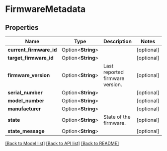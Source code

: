 # FirmwareMetadata

## Properties

Name | Type | Description | Notes
------------ | ------------- | ------------- | -------------
**current_firmware_id** | Option<**String**> |  | [optional]
**target_firmware_id** | Option<**String**> |  | [optional]
**firmware_version** | Option<**String**> | Last reported firmware version. | [optional]
**serial_number** | Option<**String**> |  | [optional]
**model_number** | Option<**String**> |  | [optional]
**manufacturer** | Option<**String**> |  | [optional]
**state** | Option<**String**> | State of the firmware. | [optional]
**state_message** | Option<**String**> |  | [optional]

[[Back to Model list]](../README.md#documentation-for-models) [[Back to API list]](../README.md#documentation-for-api-endpoints) [[Back to README]](../README.md)


